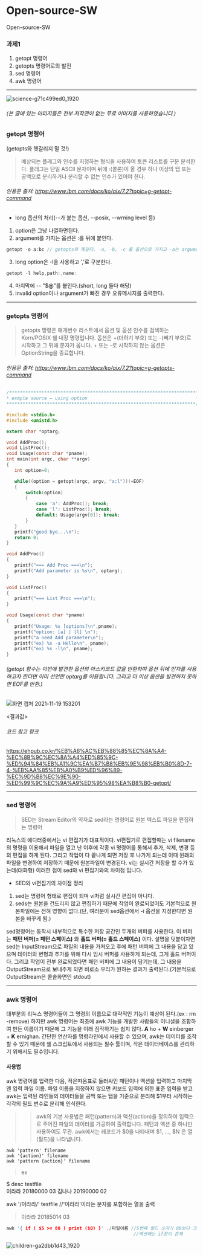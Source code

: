 # Open-source-SW
Open-source-SW
### 과제1

1) getopt 명령어
2) getopts 명령어로의 발전
3) sed 명령어
4) awk 명령어
---

![science-g71c499ed0_1920](https://user-images.githubusercontent.com/86939460/142568721-c38e99ee-e605-4074-8112-eb313f434945.jpg)
###### (본 글에 있는 이미지들은 전부 저작권이 없는 무료 이미지를 사용하였습니다.)

### getopt 명령어
(getopts와 헷갈리지 말 것!)
> 예상되는 플래그와 인수를 지정하는 형식을 사용하여 토큰 리스트를 구문 분석한다. 플래그는 단일 ASCII 문자이며 뒤에 :(콜론)이 올 경우 하나 이상의 탭 또는 공백으로 분리하거나 분리할 수 없는 인수가 있어야 한다.
###### 인용문 출처: https://www.ibm.com/docs/ko/aix/7.2?topic=g-getopt-command

* long 옵션의 처리(--가 붙는 옵션, --posix, --wrning level 등)

1) option은 그냥 나열하면된다.
2) argument를 가지는 옵션은 :를 뒤에 붙인다.
```c
getopt -o a:bc // getopts와 똑같다. -a, -b, -c 를 옵션으로 가지고 -a는 argument가 있다는 뜻.
```
3) long option은 -l을 사용하고 ','로 구분한다.
```c
getopt -l help,path:,name:
```

4) 마지막에 -- "$@"를 붙인다.(short, long 둘다 해당)
5) invalid option이나 argument가 빠진 경우 오류메시지를 출력한다.

***

### getopts 명령어

> getopts 명령은 매개변수 리스트에서 옵션 및 옵션 인수를 검색하는 Korn/POSIX 쉘 내장 명령입니다. 옵션은 +(더하기 부호) 또는 -(빼기 부호)로 시작하고 그 뒤에 문자가 옵니다. + 또는 -로 시작하지 않는 옵션은 OptionString을 종료합니다.
###### 인용문 출처: https://www.ibm.com/docs/ko/aix/7.2?topic=g-getopts-command
 ```c
 /**********************************************************************
 * exmple source – using option                                        *
**********************************************************************/
 
#include <stdio.h>
#include <unistd.h>
 
extern char *optarg;
 
void AddProc();
void ListProc();
void Usage(const char *pname);
int main(int argc, char **argv)
{
    int option=0;
 
    while((option = getopt(argc, argv, "a:l"))!=EOF)
    {
        switch(option)
        {
            case 'a': AddProc(); break;
            case 'l': ListProc(); break;
            default: Usage(argv[0]); break;
        }
    }
    printf("good bye...\n");
    return 0;
}
 
void AddProc()
{
    printf("=== Add Proc ===\n");
    printf("Add parameter is %s\n", optarg);
}
 
void ListProc()
{
    printf("=== List Proc ===\n");
}
 
void Usage(const char *pname)
{
    printf("Usage: %s [options]\n",pname);
    printf("option: [a] | [l] \n");
    printf("a need Add parameter\n");
    printf("ex) %s -a Hello\n", pname);
    printf("ex) %s -l\n", pname);
}
 ```
###### (getopt 함수는 이번에 발견한 옵션의 아스키코드 값을 반환하며 옵션 뒤에 인자를 사용하고자 한다면 이미 선언한 optarg를 이용합니다. 그리고 더 이상 옵션을 발견하지 못하면 EOF를 반환.)

![화면 캡처 2021-11-19 153201](https://user-images.githubusercontent.com/86939460/142576179-3c3f2635-cfb8-47f8-b128-63b35b4a4856.png)

<결과값>

###### 코드 참고 링크
<https://ehpub.co.kr/%EB%A6%AC%EB%88%85%EC%8A%A4-%EC%8B%9C%EC%8A%A4%ED%85%9C-%ED%94%84%EB%A1%9C%EA%B7%B8%EB%9E%98%EB%B0%8D-7-4-%EB%AA%85%EB%A0%B9%ED%96%89-%EC%9D%B8%EC%9E%90-%ED%99%9C%EC%9A%A9%ED%95%98%EA%B8%B0-getopt/>


***

### sed 명령어
> SED는 Stream Editor의 약자로 sed라는 명령어로 원본 텍스트 파일을 편집하는 명령어

리눅스의 에디터중에서는 vi 편집기가 대표적이다. vi편집기로 편집할때는 vi filename의 명령을 이용해서 파일을 열고 난 이후에 각종 vi 명령어를 통해서 추가, 삭제, 변경 등의 편집을 하게 된다. 그리고 작업이 다 끝나게 되면 저장 후 나가게 되는데 이때 원래의 파일을 변경하여 저장하기 때문에 원본파일이 변경된다. vi는 실시간 저장을 할 수가 있는데(대화형) 이러한 점이 sed와 vi 편집기와의 차이점 입니다.

 * SED와 vi편집기의 차이점 정리
1. sed는 명령어 형태로 편집이 되며 vi처럼 실시간 편집이 아니다.
2. seds는 원본을 건드리지 않고 편집하기 때문에 작업이 완료되었어도 기본적으로 원본파일에는 전혀 영향이 없다.(단, 여러분이 sed옵션에서 -i 옵션을 지정한다면 원본을 바꾸게 됨.)

sed명령어는 동작시 내부적으로 특수한 저장 공간인 두개의 버퍼를 사용한다. 이 버퍼는 __패턴 버퍼(= 패턴 스페이스)__ 와 __홀드 버퍼(= 홀드 스페이스)__ 이다.
설명을 덧붙이자면 sed는 InputStream으로 파일의 내용을 가져오고 후에 패턴 버퍼에 그 내용을 담고 있으며 데이터의 변형과 추가를 위해 다시 임시 버퍼를 사용하게 되는데, 그게 홀드 버퍼이다. 그리고 작업이 전부 완료되었다면 패턴 버퍼에 그 내용이 담기는데, 그 내용을 OutputStream으로 보내주게 되면 비로소 우리가 원하는 결과가 출력된다.(기본적으로 OutputStream은 콜솔화면인 stdout)

***

### awk 명령어
대부분의 리눅스 명령어들이 그 명령의 이름으로 대략적인 기능이 예상이 된다.(ex : rm -remove) 하지만 awk 명령어는 최초에 awk 기능을 개발한 사람들의 이니셜을 조합하여 만든 이름이기 때문에 그 기능을 이래 짐작하기는 쉽지 않다.
__A__ ho + __W__ einberger + __K__ ernighan. 
간단한 연산자를 명령라인에서 사용할 수 있으며, awk는 데이터를 조작할 수 있기 때문에 쉘 스크립트에서 사용되는 필수 툴이며, 작은 데이터베이스를 관리하기 위해서도 필수입니다.

#### 사용법
awk 명령어를 입력한 다음, 작은따옴표로 둘러싸인 패턴이나 액션을 입력하고 마지막엔 입력 파일 이름. 파일 이름을 지정하지 않으면 키보드 입력에 의한 표준 입력을 받고 awk는 입력된 라인들의 데이터들을 공백 또는 탭을 기준으로 분리해 $1부터 시작하는 각각의 필드 변수로 분리해 인식한다. 


>> awk의 기본 사용법은 패턴(pattern)과 액션(action)을 정의하여 입력으로 주어진 파일의 데이터를 가공하여 출력합니다. 패턴과 액션 중 하나만 사용하여도 무관.
>> awk에서는 레코드가 $0을 나타내며 $1, ..., $N 은 열(필드)을 나타냅니다.

```
awk 'pattern' filename
awk '{action}' filename
awk 'pattern {action}' filename
```
> ex

$ desc testfile  
이라라 20180000 03
김나나 20190000 02

awk '/이라라/' testfile  //'이라라'이라는 문자를 포함하는 열을 출력
> 이라라	20185014	03

```C
awk '{ if ( $5 >= 80 ) print ($0) }' ./파일이름 //5번째 필드 숫자가 80보다 크거나 같으면 출력
                                               //액션에는 if문이 존재
```


![children-ga2dbb1d43_1920](https://user-images.githubusercontent.com/86939460/142583293-2869ddde-0ae7-4777-96fb-31ab6640197f.jpg)
